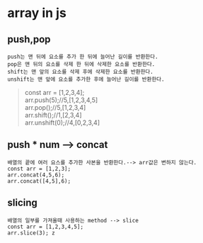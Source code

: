 # array in js
## push,pop
    push는 맨 뒤에 요소를 추가 한 뒤에 늘어난 길이를 반환한다.  
    pop은 맨 뒤의 요소를 삭제 한 뒤에 삭제한 요소를 반환한다.  
    shift는 맨 앞의 요소를 삭제 후에 삭제한 요소를 반환한다.  
    unshift는 맨 앞에 요소를 추가한 후에 늘어난 길이를 반환한다.  
> const arr = [1,2,3,4];    
arr.push(5);//5,[1,2,3,4,5]    
arr.pop();//5,[1,2,3,4]    
arr.shift();//1,[2,3,4]    
arr.unshift(0);//4,[0,2,3,4]  

## push * num --> concat
    배열의 끝에 여러 요스를 추가한 사본을 반환한다.--> arr값은 변하지 않는다.
    const arr = [1,2,3];  
    arr.concat(4,5,6);  
    arr.concat([4,5],6);

## slicing 
    배열의 일부를 가져올때 사용하는 method --> slice
    const arr = [1,2,3,4,5];
    arr.slice(3); z

